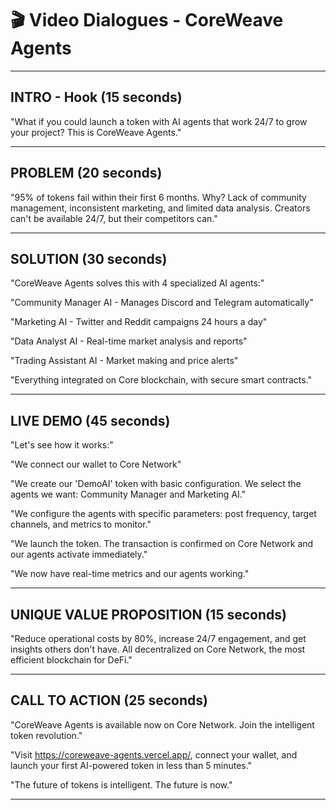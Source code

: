 # 🎬 Video Dialogues - CoreWeave Agents

---

## **INTRO - Hook (15 seconds)**

"What if you could launch a token with AI agents that work 24/7 to grow your project? This is CoreWeave Agents."

---

## **PROBLEM (20 seconds)**

"95% of tokens fail within their first 6 months. Why? Lack of community management, inconsistent marketing, and limited data analysis. Creators can't be available 24/7, but their competitors can."

---

## **SOLUTION (30 seconds)**

"CoreWeave Agents solves this with 4 specialized AI agents:"

"Community Manager AI - Manages Discord and Telegram automatically"

"Marketing AI - Twitter and Reddit campaigns 24 hours a day"

"Data Analyst AI - Real-time market analysis and reports"

"Trading Assistant AI - Market making and price alerts"

"Everything integrated on Core blockchain, with secure smart contracts."

---

## **LIVE DEMO (45 seconds)**

"Let's see how it works:"

"We connect our wallet to Core Network"

"We create our 'DemoAI' token with basic configuration. We select the agents we want: Community Manager and Marketing AI."

"We configure the agents with specific parameters: post frequency, target channels, and metrics to monitor."

"We launch the token. The transaction is confirmed on Core Network and our agents activate immediately."

"We now have real-time metrics and our agents working."

---

## **UNIQUE VALUE PROPOSITION (15 seconds)**

"Reduce operational costs by 80%, increase 24/7 engagement, and get insights others don't have. All decentralized on Core Network, the most efficient blockchain for DeFi."

---

## **CALL TO ACTION (25 seconds)**

"CoreWeave Agents is available now on Core Network. Join the intelligent token revolution."

"Visit https://coreweave-agents.vercel.app/, connect your wallet, and launch your first AI-powered token in less than 5 minutes."

"The future of tokens is intelligent. The future is now."

---